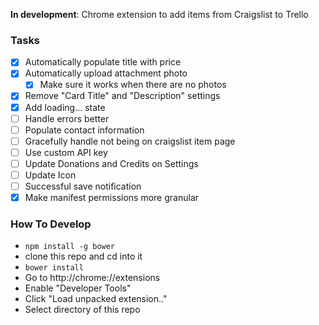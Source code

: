 **In development**: Chrome extension to add items from Craigslist to Trello

### Tasks
- [x] Automatically populate title with price
- [x] Automatically upload attachment photo
  - [x] Make sure it works when there are no photos
- [x] Remove "Card Title" and "Description" settings
- [x] Add loading... state
- [ ] Handle errors better
- [ ] Populate contact information
- [ ] Gracefully handle not being on craigslist item page
- [ ] Use custom API key
- [ ] Update Donations and Credits on Settings
- [ ] Update Icon
- [ ] Successful save notification
- [x] Make manifest permissions more granular

### How To Develop
- `npm install -g bower`
- clone this repo and cd into it
- `bower install`
- Go to http://chrome://extensions
- Enable "Developer Tools"
- Click "Load unpacked extension.."
- Select directory of this repo
